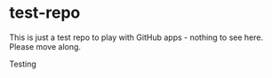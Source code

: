# test-repo
This is just a test repo to play with GitHub apps - nothing to see here.
Please move along.

Testing
